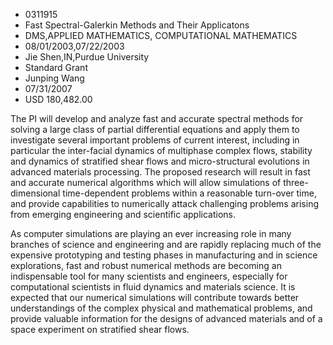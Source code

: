 
* 0311915
* Fast Spectral-Galerkin Methods and Their Applicatons
* DMS,APPLIED MATHEMATICS, COMPUTATIONAL MATHEMATICS
* 08/01/2003,07/22/2003
* Jie Shen,IN,Purdue University
* Standard Grant
* Junping Wang
* 07/31/2007
* USD 180,482.00

The PI will develop and analyze fast and accurate spectral methods for solving a
large class of partial differential equations and apply them to investigate
several important problems of current interest, including in particular the
inter-facial dynamics of multiphase complex flows, stability and dynamics of
stratified shear flows and micro-structural evolutions in advanced materials
processing. The proposed research will result in fast and accurate numerical
algorithms which will allow simulations of three-dimensional time-dependent
problems within a reasonable turn-over time, and provide capabilities to
numerically attack challenging problems arising from emerging engineering and
scientific applications.

As computer simulations are playing an ever increasing role in many branches of
science and engineering and are rapidly replacing much of the expensive
prototyping and testing phases in manufacturing and in science explorations,
fast and robust numerical methods are becoming an indispensable tool for many
scientists and engineers, especially for computational scientists in fluid
dynamics and materials science. It is expected that our numerical simulations
will contribute towards better understandings of the complex physical and
mathematical problems, and provide valuable information for the designs of
advanced materials and of a space experiment on stratified shear flows.
